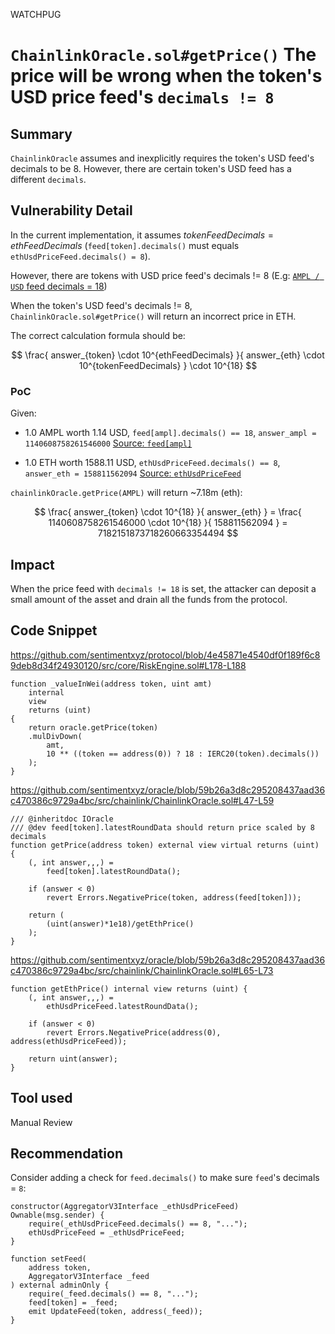 WATCHPUG
# `ChainlinkOracle.sol#getPrice()` The price will be wrong when the token's USD price feed's `decimals != 8`

## Summary

`ChainlinkOracle` assumes and inexplicitly requires the token's USD feed's decimals to be 8. However, there are certain token's USD feed has a different `decimals`.

## Vulnerability Detail

In the current implementation, it assumes $tokenFeedDecimals = ethFeedDecimals$ (`feed[token].decimals()` must equals `ethUsdPriceFeed.decimals() = 8`).

However, there are tokens with USD price feed's decimals != 8 (E.g: [`AMPL / USD` feed decimals = 18](https://etherscan.io/address/0xe20CA8D7546932360e37E9D72c1a47334af57706#readContract))

When the token's USD feed's decimals != 8, `ChainlinkOracle.sol#getPrice()` will return an incorrect price in ETH.

The correct calculation formula should be:

$$
\frac{ answer_{token} \cdot 10^{ethFeedDecimals} }{ answer_{eth} \cdot 10^{tokenFeedDecimals} } \cdot 10^{18}
$$

### PoC

Given:

-   1.0 AMPL worth 1.14 USD, `feed[ampl].decimals() == 18`, `answer_ampl = 1140608758261546000` [Source: `feed[ampl]`](https://etherscan.io/address/0xe20CA8D7546932360e37E9D72c1a47334af57706#readContract)

-   1.0 ETH worth 1588.11 USD, `ethUsdPriceFeed.decimals() == 8`, `answer_eth = 158811562094` [Source: `ethUsdPriceFeed`](https://etherscan.io/address/0x5f4eC3Df9cbd43714FE2740f5E3616155c5b8419#readContract)

`chainlinkOracle.getPrice(AMPL)` will return ~7.18m (eth):

$$
\frac{ answer_{token} \cdot 10^{18} }{ answer_{eth} } = \frac{ 1140608758261546000 \cdot 10^{18} }{ 158811562094 } = 7182151873718260663354494
$$

## Impact

When the price feed with `decimals != 18` is set, the attacker can deposit a small amount of the asset and drain all the funds from the protocol.

## Code Snippet

https://github.com/sentimentxyz/protocol/blob/4e45871e4540df0f189f6c89deb8d34f24930120/src/core/RiskEngine.sol#L178-L188

```solidity
function _valueInWei(address token, uint amt)
    internal
    view
    returns (uint)
{
    return oracle.getPrice(token)
    .mulDivDown(
        amt,
        10 ** ((token == address(0)) ? 18 : IERC20(token).decimals())
    );
}
```

https://github.com/sentimentxyz/oracle/blob/59b26a3d8c295208437aad36c470386c9729a4bc/src/chainlink/ChainlinkOracle.sol#L47-L59

```solidity
/// @inheritdoc IOracle
/// @dev feed[token].latestRoundData should return price scaled by 8 decimals
function getPrice(address token) external view virtual returns (uint) {
    (, int answer,,,) =
        feed[token].latestRoundData();

    if (answer < 0)
        revert Errors.NegativePrice(token, address(feed[token]));

    return (
        (uint(answer)*1e18)/getEthPrice()
    );
}
```


https://github.com/sentimentxyz/oracle/blob/59b26a3d8c295208437aad36c470386c9729a4bc/src/chainlink/ChainlinkOracle.sol#L65-L73

```solidity
function getEthPrice() internal view returns (uint) {
    (, int answer,,,) =
        ethUsdPriceFeed.latestRoundData();

    if (answer < 0)
        revert Errors.NegativePrice(address(0), address(ethUsdPriceFeed));

    return uint(answer);
}
```

## Tool used

Manual Review

## Recommendation

Consider adding a check for `feed.decimals()` to make sure `feed`'s decimals = `8`:

```solidity
constructor(AggregatorV3Interface _ethUsdPriceFeed) Ownable(msg.sender) {
    require(_ethUsdPriceFeed.decimals() == 8, "...");
    ethUsdPriceFeed = _ethUsdPriceFeed;
}
```

```solidity
function setFeed(
    address token,
    AggregatorV3Interface _feed
) external adminOnly {
    require(_feed.decimals() == 8, "...");
    feed[token] = _feed;
    emit UpdateFeed(token, address(_feed));
}
```
